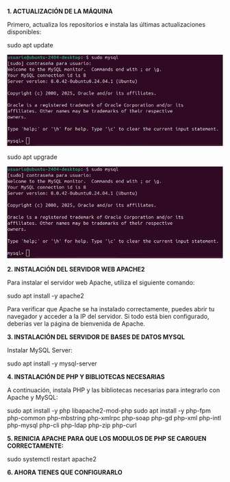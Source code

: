 **1. ACTUALIZACIÓN DE LA MÁQUINA**

Primero, actualiza los repositorios e instala las últimas actualizaciones disponibles:

sudo apt update

![Edición de perfil en Moodle](unnamed.png)

sudo apt upgrade

![Edición de perfil en Moodle](unnamed.png)


**2. INSTALACIÓN DEL SERVIDOR WEB APACHE2**

Para instalar el servidor web Apache, utiliza el siguiente comando:

sudo apt install -y apache2

Para verificar que Apache se ha instalado correctamente, puedes abrir tu navegador y acceder a la IP del servidor. Si todo está bien configurado, deberías ver la página de bienvenida de Apache.

**3. INSTALACIÓN DEL SERVIDOR DE BASES DE DATOS MYSQL**

Instalar MySQL Server:

sudo apt install -y mysql-server

**4. INSTALACIÓN DE PHP Y BIBLIOTECAS NECESARIAS**

A continuación, instala PHP y las bibliotecas necesarias para integrarlo con Apache y MySQL:

sudo apt install -y php libapache2-mod-php
sudo apt install -y php-fpm php-common php-mbstring php-xmlrpc php-soap php-gd php-xml php-intl php-mysql php-cli php-ldap php-zip php-curl

**5. REINICIA APACHE PARA QUE LOS MODULOS DE PHP SE CARGUEN CORRECTAMENTE:**

sudo systemctl restart apache2

**6. AHORA TIENES QUE CONFIGURARLO**
